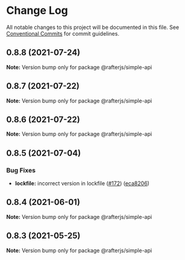 # Change Log

All notable changes to this project will be documented in this file.
See [Conventional Commits](https://conventionalcommits.org) for commit guidelines.

## 0.8.8 (2021-07-24)

**Note:** Version bump only for package @rafterjs/simple-api





## 0.8.7 (2021-07-22)

**Note:** Version bump only for package @rafterjs/simple-api





## 0.8.6 (2021-07-22)

**Note:** Version bump only for package @rafterjs/simple-api





## 0.8.5 (2021-07-04)


### Bug Fixes

* **lockfile:** incorrect version in lockfile ([#172](https://github.com/rafterjs/rafter/issues/172)) ([eca8206](https://github.com/rafterjs/rafter/commit/eca820680574c45714a5cf56560b5f41a1553fa1))





## 0.8.4 (2021-06-01)

**Note:** Version bump only for package @rafterjs/simple-api

## 0.8.3 (2021-05-25)

**Note:** Version bump only for package @rafterjs/simple-api
